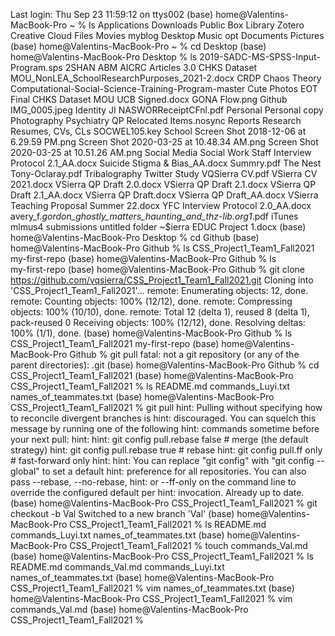 Last login: Thu Sep 23 11:59:12 on ttys002
(base) home@Valentins-MacBook-Pro ~ % ls
Applications		Downloads		Public
Box			Library			Zotero
Creative Cloud Files	Movies			myblog
Desktop			Music			opt
Documents		Pictures
(base) home@Valentins-MacBook-Pro ~ % cd Desktop
(base) home@Valentins-MacBook-Pro Desktop % ls
2019-SADC-MS-SPSS-Input-Program.sps
2SHAN
ABM
AICRC
Articles 3.0
CHKS Dataset MOU_NonLEA_SchoolResearchPurposes_2021-2.docx
CRDP
Chaos Theory
Computational-Social-Science-Training-Program-master
Cute Photos
EOT
Final CHKS Dataset MOU UCB Signed.docx
GONA Flow.png
Github
IMG_0005.jpeg
Identity
JI
NASWORReceiptCFnl.pdf
Personal
Personal copy
Photography
Psychiatry
QP
Relocated Items.nosync
Reports
Research
Resumes, CVs, CLs
SOCWEL105.key
School
Screen Shot 2018-12-06 at 6.29.59 PM.png
Screen Shot 2020-03-25 at 10.48.34 AM.png
Screen Shot 2020-03-25 at 10.51.26 AM.png
Social Media
Social Work
Staff Interview Protocol 2.1_AA.docx
Suicide Stigma & Bias_AA.docx
Summry.pdf
The Nest
Tony-Oclaray.pdf
Tribalography
Twitter Study
VQSierra CV.pdf
VSierra CV 2021.docx
VSierra QP Draft 2.0.docx
VSierra QP Draft 2.1.docx
VSierra QP Draft 2.1_AA.docx
VSierra QP Draft.docx
VSierra QP Draft_AA.docx
VSierra Teaching Proposal Summer 22.docx
YFC Interview Protocol 2.0_AA.docx
avery_f._gordon_ghostly_matters_haunting_and_thz-lib.org1_.pdf
iTunes
mlmus4
submissions
untitled folder
~$ierra EDUC Project 1.docx
(base) home@Valentins-MacBook-Pro Desktop % cd Github
(base) home@Valentins-MacBook-Pro Github % ls
CSS_Project1_Team1_Fall2021	my-first-repo
(base) home@Valentins-MacBook-Pro Github % ls     
my-first-repo
(base) home@Valentins-MacBook-Pro Github % git clone https://github.com/vqsierra/CSS_Project1_Team1_Fall2021.git
Cloning into 'CSS_Project1_Team1_Fall2021'...
remote: Enumerating objects: 12, done.
remote: Counting objects: 100% (12/12), done.
remote: Compressing objects: 100% (10/10), done.
remote: Total 12 (delta 1), reused 8 (delta 1), pack-reused 0
Receiving objects: 100% (12/12), done.
Resolving deltas: 100% (1/1), done.
(base) home@Valentins-MacBook-Pro Github % ls
CSS_Project1_Team1_Fall2021	my-first-repo
(base) home@Valentins-MacBook-Pro Github % git pull
fatal: not a git repository (or any of the parent directories): .git
(base) home@Valentins-MacBook-Pro Github % cd CSS_Project1_Team1_Fall2021
(base) home@Valentins-MacBook-Pro CSS_Project1_Team1_Fall2021 % ls
README.md		commands_Luyi.txt	names_of_teammates.txt
(base) home@Valentins-MacBook-Pro CSS_Project1_Team1_Fall2021 % git pull
hint: Pulling without specifying how to reconcile divergent branches is
hint: discouraged. You can squelch this message by running one of the following
hint: commands sometime before your next pull:
hint: 
hint:   git config pull.rebase false  # merge (the default strategy)
hint:   git config pull.rebase true   # rebase
hint:   git config pull.ff only       # fast-forward only
hint: 
hint: You can replace "git config" with "git config --global" to set a default
hint: preference for all repositories. You can also pass --rebase, --no-rebase,
hint: or --ff-only on the command line to override the configured default per
hint: invocation.
Already up to date.
(base) home@Valentins-MacBook-Pro CSS_Project1_Team1_Fall2021 % git checkout -b Val
Switched to a new branch 'Val'
(base) home@Valentins-MacBook-Pro CSS_Project1_Team1_Fall2021 % ls
README.md		commands_Luyi.txt	names_of_teammates.txt
(base) home@Valentins-MacBook-Pro CSS_Project1_Team1_Fall2021 % touch commands_Val.md
(base) home@Valentins-MacBook-Pro CSS_Project1_Team1_Fall2021 % ls
README.md		commands_Val.md
commands_Luyi.txt	names_of_teammates.txt
(base) home@Valentins-MacBook-Pro CSS_Project1_Team1_Fall2021 % vim names_of_teammates.txt
(base) home@Valentins-MacBook-Pro CSS_Project1_Team1_Fall2021 % vim commands_Val.md
(base) home@Valentins-MacBook-Pro CSS_Project1_Team1_Fall2021 % 

